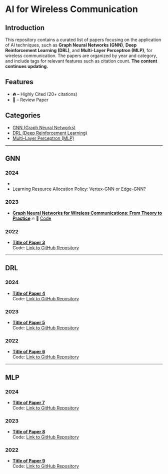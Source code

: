 # AI for Wireless Communication

## Introduction
This repository contains a curated list of papers focusing on the application of AI techniques, such as **Graph Neural Networks (GNN)**, **Deep Reinforcement Learning (DRL)**, and **Multi-Layer Perceptron (MLP)**, for wireless communication. The papers are organized by year and category, and include tags for relevant features such as citation count. **The content continues updating.**

## Features
- **🔥** – Highly Cited (20+ citations)
- **📖** – Review Paper

## Categories
- [GNN (Graph Neural Networks)](#gnn)
- [DRL (Deep Reinforcement Learning)](#drl)
- [Multi-Layer Perceptron (MLP)](#mlp)

---

## GNN

### 2024
- <li><a target="_blank" href="https://github.com/danieloaAAU/Power_Control_GNN" style="text-decoration:none;">Learning Resource Allocation Policy: Vertex-GNN or Edge-GNN? </a></li>
  
### 2023
- **[Graph Neural Networks for Wireless Communications: From Theory to Practice](pdfs/gnn/2023/Paper2.pdf)** 🔥 📖
  [Code](https://github.com/yshenaw/GNN4Com)
  
### 2022
- **[Title of Paper 3](pdfs/gnn/2022/Paper3.pdf)**  
  Code: [Link to GitHub Repository](https://github.com/...)

---

## DRL

### 2024
- **[Title of Paper 4](pdfs/drl/2024/Paper4.pdf)**  
  Code: [Link to GitHub Repository](https://github.com/...)
  
### 2023
- **[Title of Paper 5](pdfs/drl/2023/Paper5.pdf)**  
  Code: [Link to GitHub Repository](https://github.com/...)
  
### 2022
- **[Title of Paper 6](pdfs/drl/2022/Paper6.pdf)**  
  Code: [Link to GitHub Repository](https://github.com/...)

---

## MLP

### 2024
- **[Title of Paper 7](pdfs/dnn/2024/Paper7.pdf)**  
  Code: [Link to GitHub Repository](https://github.com/...)
  
### 2023
- **[Title of Paper 8](pdfs/dnn/2023/Paper8.pdf)**  
  Code: [Link to GitHub Repository](https://github.com/...)
  
### 2022
- **[Title of Paper 9](pdfs/dnn/2022/Paper9.pdf)**  
  Code: [Link to GitHub Repository](https://github.com/...)
